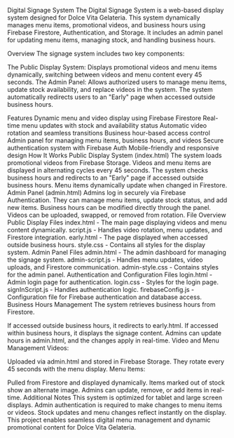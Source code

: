 Digital Signage System
The Digital Signage System is a web-based display system designed for Dolce Vita Gelateria. This system dynamically manages menu items, promotional videos, and business hours using Firebase Firestore, Authentication, and Storage. It includes an admin panel for updating menu items, managing stock, and handling business hours.

Overview
The signage system includes two key components:

The Public Display System: Displays promotional videos and menu items dynamically, switching between videos and menu content every 45 seconds.
The Admin Panel: Allows authorized users to manage menu items, update stock availability, and replace videos in the system.
The system automatically redirects users to an "Early" page when accessed outside business hours.

Features
Dynamic menu and video display using Firebase Firestore
Real-time menu updates with stock and availability status
Automatic video rotation and seamless transitions
Business hour-based access control
Admin panel for managing menu items, business hours, and videos
Secure authentication system with Firebase Auth
Mobile-friendly and responsive design
How It Works
Public Display System (index.html)
The system loads promotional videos from Firebase Storage.
Videos and menu items are displayed in alternating cycles every 45 seconds.
The system checks business hours and redirects to an "Early" page if accessed outside business hours.
Menu items dynamically update when changed in Firestore.
Admin Panel (admin.html)
Admins log in securely via Firebase Authentication.
They can manage menu items, update stock status, and add new items.
Business hours can be modified directly through the panel.
Videos can be uploaded, swapped, or removed from rotation.
File Overview
Public Display Files
index.html - The main page displaying videos and menu content dynamically.
script.js - Handles video rotation, menu updates, and Firestore integration.
early.html - The page displayed when accessed outside business hours.
style.css - Contains all styles for the display system.
Admin Panel Files
admin.html - The admin dashboard for managing the signage system.
admin-script.js - Handles menu updates, video uploads, and Firestore communication.
admin-style.css - Contains styles for the admin panel.
Authentication and Configuration Files
login.html - Admin login page for authentication.
login.css - Styles for the login page.
signInScript.js - Handles authentication logic.
firebaseConfig.js - Configuration file for Firebase authentication and database access.
Business Hours Management
The system retrieves business hours from Firestore.

If accessed outside business hours, it redirects to early.html.
If accessed within business hours, it displays the signage content.
Admins can update hours in admin.html, and the changes apply in real-time.
Video and Menu Management
Videos:

Uploaded via admin.html and stored in Firebase Storage.
They rotate every 45 seconds with the menu display.
Menu Items:

Pulled from Firestore and displayed dynamically.
Items marked out of stock show an alternate image.
Admins can update, remove, or add items in real-time.
Additional Notes
This system is optimized for tablet and large screen displays.
Admin authentication is required to make changes to menu items or videos.
Stock updates and menu changes reflect instantly on the display.
This project enables seamless digital menu management and dynamic promotional content for Dolce Vita Gelateria.
